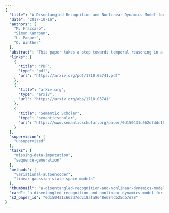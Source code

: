 ```yaml
---
{
  "title": "A Disentangled Recognition and Nonlinear Dynamics Model for Unsupervised Learning",
  "date": "2017-10-16",
  "authors": [
    "M. Fraccaro",
    "Simon Kamronn",
    "U. Paquet",
    "O. Winther"
  ],
  "abstract": "This paper takes a step towards temporal reasoning in a dynamically changing video, not in the pixel space that constitutes its frames, but in a latent space that describes the non-linear dynamics of the objects in its world. We introduce the Kalman variational auto-encoder, a framework for unsupervised learning of sequential data that disentangles two latent representations: an object's representation, coming from a recognition model, and a latent state describing its dynamics. As a result, the evolution of the world can be imagined and missing data imputed, both without the need to generate high dimensional frames at each time step. The model is trained end-to-end on videos of a variety of simulated physical systems, and outperforms competing methods in generative and missing data imputation tasks.",
  "links": [
    {
      "title": "PDF",
      "type": "pdf",
      "url": "https://arxiv.org/pdf/1710.05741.pdf"
    },
    {
      "title": "arXiv.org",
      "type": "arxiv",
      "url": "https://arxiv.org/abs/1710.05741"
    },
    {
      "title": "Semantic Scholar",
      "type": "semanticscholar",
      "url": "https://www.semanticscholar.org/paper/0d150431c662d7ddc18afa8648e684db25db7d78"
    }
  ],
  "supervision": [
    "unsupervised"
  ],
  "tasks": [
    "missing-data-imputation",
    "sequence-generation"
  ],
  "methods": [
    "variational-autoencoder",
    "linear-gaussian-state-space-models"
  ],
  "thumbnail": "a-disentangled-recognition-and-nonlinear-dynamics-model-for-unsupervised-learning-thumb.jpg",
  "card": "a-disentangled-recognition-and-nonlinear-dynamics-model-for-unsupervised-learning-card.jpg",
  "s2_paper_id": "0d150431c662d7ddc18afa8648e684db25db7d78"
}
---
```


